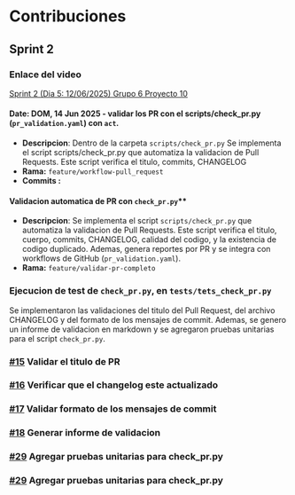 # **Contribuciones**
## **Sprint 2**
### Enlace del video
[Sprint 2 (Dia 5: 12/06/2025) Grupo 6 Proyecto 10 ](https://www.youtube.com/watch?v=CXj9d7sZ-J0)

#### **Date: DOM, 14 Jun 2025 - validar los PR con el scripts/check_pr.py (`pr_validation.yaml`) con `act`.**
- **Descripcion**: Dentro de la carpeta `scripts/check_pr.py` Se implementa el script scripts/check_pr.py que automatiza la validacion de Pull Requests. Este script verifica el titulo, commits, CHANGELOG
- **Rama:** `feature/workflow-pull_request`
- **Commits :**  
#### Validacion automatica de PR con `check_pr.py`**
- **Descripcion**: Se implementa el script `scripts/check_pr.py` que automatiza la validacion de Pull Requests. Este script verifica el titulo, cuerpo, commits, CHANGELOG, calidad del codigo, y la existencia de codigo duplicado. Ademas, genera reportes por PR y se integra con workflows de GitHub (`pr_validation.yaml`).
- **Rama:** `feature/validar-pr-completo`


### Ejecucion de test de `check_pr.py`, en `tests/tets_check_pr.py`
Se implementaron las validaciones del titulo del Pull Request, del archivo CHANGELOG y del formato de los mensajes de commit. Ademas, se genero un informe de validacion en markdown y se agregaron pruebas unitarias para el script `check_pr.py`.

       

### [#15](https://github.com/OliverHz28/PC3Proyecto10/issues/15) Validar el titulo de PR


### [#16](https://github.com/OliverHz28/PC3Proyecto10/issues/16) Verificar que el changelog este actualizado


### [#17](https://github.com/OliverHz28/PC3Proyecto10/issues/17) Validar formato de los mensajes de commit


### [#18](https://github.com/OliverHz28/PC3Proyecto10/issues/18) Generar informe de validacion


### [#29](https://github.com/OliverHz28/PC3Proyecto10/issues/29) Agregar pruebas unitarias para check_pr.py


### [#29](https://github.com/OliverHz28/PC3Proyecto10/issues/29) Agregar pruebas unitarias para check_pr.py